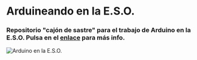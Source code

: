 # **Arduineando en la E.S.O.**

### Repositorio "cajón de sastre" para el trabajo de Arduino en la E.S.O. Pulsa en el [enlace](https://github.com/angelmicelti/Arduineando-en-la-E.S.O./wiki) para más info.

![Arduino en la E.S.O.](https://i.blogs.es/71bd8f/650_1200/450_1000.jpg)

